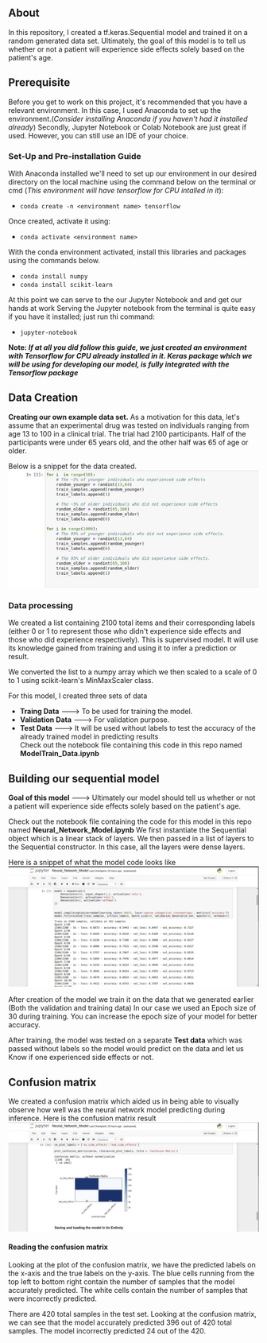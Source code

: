 ## About

In this repository, I created a tf.keras.Sequential model and trained it on a random generated data set. Ultimately, the goal of this model is to tell us whether or not a patient will experience side effects solely based on the patient's age.

## Prerequisite
Before you get to work on this project, it's recommended that you have a relevant environment.
In this case, I used Anaconda to set up the environment.(*Consider installing Anaconda  if you haven't had it installed already*)
Secondly, Jupyter Notebook or Colab Notebook are just great if used. However, you can still use an IDE of your choice.

### Set-Up and Pre-installation Guide
With Anaconda installed we'll need to set up our environment in our desired directory on the local machine using the command below on the terminal or cmd (*This environment will have tensorflow for CPU intalled in it*):

- `conda create -n <environment name> tensorflow`

Once created, activate it using:

- `conda activate <environment name>`

With the conda environment activated, install this libraries and packages  using the  commands below.
- `conda install numpy`
- `conda install scikit-learn`
 

At  this point we can serve to the our Jupyter Notebook and and get our hands at work
Serving the Jupyter notebook from the terminal is quite easy if you have it installed; just run thi command:
- `jupyter-notebook`
 

**Note: *If at all you did follow this guide, we just created an environment with Tensorflow for CPU already installed in it. Keras package which we will be using for developing our model, is fully integrated with the Tensorflow package***

## Data Creation 
**Creating our own example data set.**
As a motivation for this data, let's assume that an experimental drug was tested on  individuals ranging from age 13 to 100 in a clinical trial. The trial had 2100 participants. Half of the participants were under 65 years old, and the other half was 65 of age or older.

Below is a snippet for the data created. 
![images.jpeg](images/model_data.jpeg)

### Data processing
We created a list containing 2100 total items and their corresponding labels (either 0 or 1 to represent those who didn't experience side effects  and those who did experience respectively). This is supervised model. It will use its knowledge gained from training and using it to infer a prediction or result.

We converted the list to  a numpy array which we then scaled to a scale of 0 to 1 using scikit-learn's MinMaxScaler class.


For this model, I created three sets of data
- **Traing Data** ---> To be used for training the model.
- **Validation Data** ---> For validation purpose.
- **Test Data** --->  It will be used without labels to test the accuracy of the already trained model in predicting results  
Check out the notebook file containing this code in this repo  named **ModelTrain_Data.ipynb** 

## Building our sequential model 
**Goal of this model** ---> Ultimately our model should tell us whether or not a patient will experience side effects solely based on the patient's age.


Check out the notebook file containing the code for this  model in this repo named **Neural_Network_Model.ipynb**
We  first instantiate  the Sequential object which is a linear stack of layers. We then  passed in a list of layers to the Sequential constructor. In this case, all the layers were dense layers.

Here is a snippet of what the model code looks like 
![images.jpeg](images/built_model.jpeg)

After creation of the model we train it on the data that we generated earlier (Both the validation and training data)
In our case we used an Epoch size of 30 during training. You can increase the epoch size of your model for better  accuracy.

After training, the model was tested on a separate **Test data** which was passed without labels so the model would predict on the data and let us Know if one experienced side effects or not.

## Confusion matrix 
We created a confusion matrix which aided us in being able to visually observe how well was the  neural network model predicting during inference. 
Here is the confusion matrix result
![images.jpeg](images/confusion_matrix.jpeg)

#### Reading the confusion matrix
Looking at the plot of the confusion matrix, we have the predicted labels on the x-axis and the true labels on the y-axis. The blue cells running from the top left to bottom right contain the number of samples that the model accurately predicted. The white cells contain the number of samples that were incorrectly predicted.

There are 420 total samples in the test set. Looking at the confusion matrix, we can see that the model accurately predicted 396 out of 420 total samples. The model incorrectly predicted 24 out of the 420.

